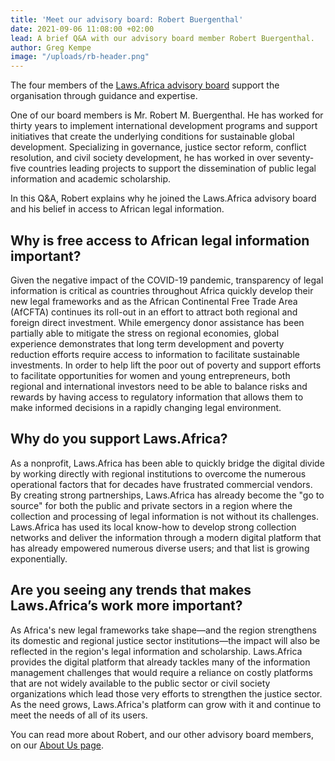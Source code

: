 ```yaml
---
title: 'Meet our advisory board: Robert Buergenthal'
date: 2021-09-06 11:08:00 +02:00
lead: A brief Q&A with our advisory board member Robert Buergenthal.
author: Greg Kempe
image: "/uploads/rb-header.png"
---
```


The four members of the [Laws.Africa advisory board](https://laws.africa/about#board) support the organisation through guidance and expertise.

One of our board members is Mr. Robert M. Buergenthal. He has worked for thirty years to implement international development programs and support initiatives that create the underlying conditions for sustainable global development. Specializing in governance, justice sector reform, conflict resolution, and civil society development, he has worked in over seventy-five countries leading projects to support the dissemination of public legal information and academic scholarship.

In this Q&A, Robert explains why he joined the Laws.Africa advisory board and his belief in access to African legal information.

## Why is free access to African legal information important?

Given the negative impact of the COVID-19 pandemic, transparency of legal information is critical as countries throughout Africa quickly develop their new legal frameworks and as the African Continental Free Trade Area (AfCFTA) continues its roll-out in an effort to attract both regional and foreign direct investment. While emergency donor assistance has been partially able to mitigate the stress on regional economies, global experience demonstrates that long term development and poverty reduction efforts require access to information to facilitate sustainable investments. In order to help lift the poor out of poverty and support efforts to facilitate opportunities for women and  young entrepreneurs, both regional and international investors need to be able to balance risks and rewards by having access to regulatory information that allows them to make informed decisions in a rapidly changing legal environment.

## Why do you support Laws.Africa?

As a nonprofit, Laws.Africa has been able to quickly bridge the digital divide by working directly with regional institutions to overcome the numerous operational factors that for decades have frustrated commercial vendors. By creating strong partnerships, Laws.Africa  has already  become the "go to source" for both the public and private sectors in a region where the collection and processing of legal information is not without its challenges. Laws.Africa has used its local know-how to develop strong collection networks and deliver the information through a modern digital platform that has already empowered numerous diverse users;  and that list is growing exponentially.

## Are you seeing any trends that makes Laws.Africa’s work more important?

As Africa's new legal frameworks take shape—and the region strengthens its domestic and regional justice sector institutions—the impact will also be reflected in the region's legal information and scholarship. Laws.Africa provides the digital platform that already tackles many of the information management challenges that would require a reliance on costly platforms that are not widely available to the public sector or civil society organizations which lead those very efforts to strengthen the justice sector.  As the need grows, Laws.Africa's platform can grow with it and continue to meet the needs of all of its users.

You can read more about Robert, and our other advisory board members, on our [About Us page](https://laws.africa/about#board).